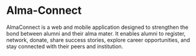 # Alma-Connect
AlmaConnect is a web and mobile application designed to strengthen the bond between alumni and their alma mater. It enables alumni to register, network, donate, share success stories, explore career opportunities, and stay connected with their peers and institution.
